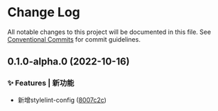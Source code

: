 # Change Log

All notable changes to this project will be documented in this file.
See [Conventional Commits](https://conventionalcommits.org) for commit guidelines.

## 0.1.0-alpha.0 (2022-10-16)


### ✨ Features | 新功能

* 新增stylelint-config ([8007c2c](https://github.com/GOGOGOSIR/configs/commit/8007c2c552c4fe38e18875d5284b56cba31fb95a))
